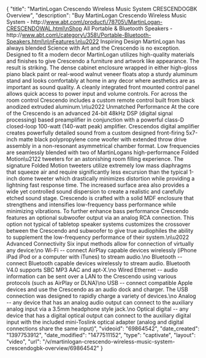 {
    "title": "MartinLogan Crescendo Wireless Music System CRESCENDOGBK Overview",
    "description": "Buy MartinLogan Crescendo Wireless Music System - http:\/\/www.abt.com\/product\/78705\/MartinLogan-CRESCENDOWAL.html\nShop All Portable & Bluetooth Speakers - http:\/\/www.abt.com\/category\/358\/Portable-Bluetooth-Speakers.html\n\nFeatures:\n\u2022 Inspiring Design MartinLogan has always blended Science with Art and the Crescendo is no exception. Designed to fit a modern decor MartinLogan utilizes high-quality materials and finishes to give Crescendo a furniture and artwork like appearance. The result is striking. The dense cabinet enclosure wrapped in either high-gloss piano black paint or real-wood walnut veneer floats atop a sturdy aluminum stand and looks comfortably at home in any decor where aesthetics are as important as sound quality. A cleanly integrated front mounted control panel allows quick access to power input and volume controls. For across the room control Crescendo includes a custom remote control built from black anodized extruded aluminum.\n\u2022 Unmatched Performance At the core of the Crescendo is an advanced 24-bit 48kHz DSP (digital signal processing) based preamplifier in conjunction with a powerful class-D closed-loop 100-watt (140-watt peak) amplifier. Crescendos digital amplifier creates powerfully detailed sound from a custom designed front-firing 5x7-inch matte black polypropylene cone woofer with extended throw drive assembly in a non-resonant asymmetrical chamber format. Low frequencies are seamlessly blended with two of MartinLogans high-performance Folded Motion\u2122 tweeters for an astonishing room filling experience. The signature Folded Motion tweeters utilize extremely low mass diaphragms that squeeze air and require significantly less excursion than the typical 1-inch dome tweeter which drastically minimizes distortion while providing a lightning fast response time. The increased surface area also provides a wide yet controlled sound dispersion to create a realistic and carefully etched sound stage. Crescendo is crafted with a solid MDF enclosure that strengthens and intensifies low-frequency bass performance while minimizing vibrations. To further enhance bass performance Crescendo features an optional subwoofer output via an analog RCA connection. This option not typical of tabletop speaker systems customizes the crossover between the Crescendo and subwoofer to give true audiophiles the ability to supplement the low-frequency performance of their system.\n\u2022 Advanced Connectivity Six input methods allow for connection of virtually any device:\no Wi-Fi -- connect AirPlay capable devices wirelessly (iPhone iPad iPod or a computer with iTunes) to stream audio.\no Bluetooth -- connect Bluetooth capable devices wirelessly to stream audio. Bluetooth V4.0 supports SBC MP3 AAC and apt-X.\no Wired Ethernet -- audio information can be sent over a LAN to the Crescendo using various protocols (such as AirPlay or DLNA)\no USB -- connect compatible Apple devices and use the Crescendo as an audio dock and charger. The USB connection was designed to rapidly charge a variety of devices.\no Analog -- any device that has an analog audio output can connect to the auxiliary analog input via a 3.5mm headphone style jack.\no Optical digital -- any device that has a digital optical output can connect to the auxiliary digital input with the included mini-Toslink optical adapter (analog and digital connections share the same input)",
    "videoid": "69864542",
    "date_created": "1397753912",
    "date_modified": "1477511152",
    "type": "captivate",
    "layout": "video",
    "url": "\/v\/martinlogan-crescendo-wireless-music-system-crescendogbk-overview\/69864542"
}